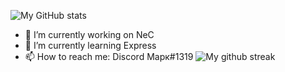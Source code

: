 ![My GitHub stats](https://github-readme-stats.vercel.app/api?username=TrueMajner&show_icons=true&theme=radical&count_private=true)
- 🔭 I’m currently working on NeC  
- 🌱 I’m currently learning Express  
- 📫 How to reach me: Discord Марк#1319 
![My github streak](https://github-readme-streak-stats.herokuapp.com/?user=angrymouse&theme=midnight-purple)
